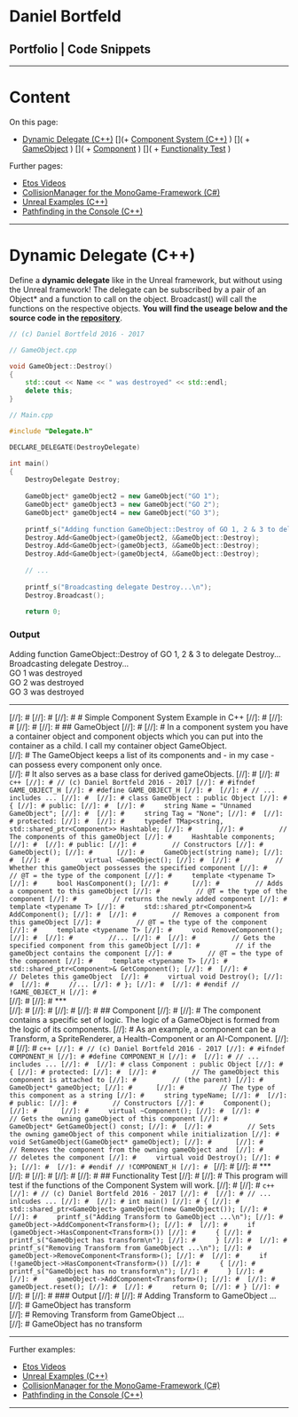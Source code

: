 # Daniel Bortfeld  

## Portfolio | Code Snippets 
***  


# Content

On this page:    

+ [Dynamic Delegate (C++)](#Dynamic_Delegate)
[](+ [Component System (C++)](#Component_System) )
[](	+ [GameObject](#GameObject)                )
[](	+ [Component](#Component)                  )
[](	+ [Functionality Test](#Test)              )
	
Further pages:    

+ [Etos Videos](https://ogoxhammerschild.github.io/Etos/)   
+ [CollisionManager for the MonoGame-Framework (C#)](https://ogoxhammerschild.github.io/Collision/)    
+ [Unreal Examples (C++)](https://ogoxhammerschild.github.io/Unreal-Examples/)   
+ [Pathfinding in the Console (C++)](https://ogoxhammerschild.github.io/Console-Pathfinding/)    

***   

<a name="Dynamic_Delegate"/>

# Dynamic Delegate (C++)

Define a **dynamic delegate** like in the Unreal framework, but without using the Unreal framework! The delegate can be subscribed by a pair of an Object\* and a function to call on the object. Broadcast() will call the functions on the respective objects.
**You will find the useage below and the source code in the [repository](https://github.com/OgoxHammerschild/OgoxHammerschild.github.io/blob/master/Composition/Delegate.h)**.

```c++
// (c) Daniel Bortfeld 2016 - 2017

// GameObject.cpp

void GameObject::Destroy()
{
	std::cout << Name << " was destroyed" << std::endl;
	delete this;
}

// Main.cpp

#include "Delegate.h"

DECLARE_DELEGATE(DestroyDelegate)

int main()
{
	DestroyDelegate Destroy;
    
	GameObject* gameObject2 = new GameObject("GO 1");
	GameObject* gameObject3 = new GameObject("GO 2");
	GameObject* gameObject4 = new GameObject("GO 3");
    
    printf_s("Adding function GameObject::Destroy of GO 1, 2 & 3 to delegate Destroy...\n");
	Destroy.Add<GameObject>(gameObject2, &GameObject::Destroy);
	Destroy.Add<GameObject>(gameObject3, &GameObject::Destroy);
	Destroy.Add<GameObject>(gameObject4, &GameObject::Destroy);
    
    // ...
    
    printf_s("Broadcasting delegate Destroy...\n");
	Destroy.Broadcast();
    
    return 0;
```

### Output

Adding function GameObject::Destroy of GO 1, 2 & 3 to delegate Destroy...    
Broadcasting delegate Destroy...    
GO 1 was destroyed    
GO 2 was destroyed    
GO 3 was destroyed    

***   

[//]: # <a name="Component_System"/>
[//]: # 
[//]: # # Simple Component System Example in C++
[//]: # 
[//]: # <a name="GameObject"/>
[//]: # 
[//]: # ## GameObject
[//]: # 
[//]: # In a component system you have a container object and component objects which you can put into the container as a child. I call my container object GameObject.   
[//]: # The GameObject keeps a list of its components and  - in my case - can possess every component only once.   
[//]: # It also serves as a base class for derived gameObjects.
[//]: # 
[//]: # ```c++
[//]: # // (c) Daniel Bortfeld 2016 - 2017
[//]: # #ifndef GAME_OBJECT_H
[//]: # #define GAME_OBJECT_H
[//]: # 
[//]: # // ... includes ...
[//]: # 
[//]: # class GameObject : public Object
[//]: # {
[//]: # public:
[//]: # 
[//]: # 	string Name = "Unnamed GameObject";
[//]: # 
[//]: # 	string Tag = "None";
[//]: # 
[//]: # protected:
[//]: # 
[//]: # 	typedef TMap<string, std::shared_ptr<Component>> Hashtable;
[//]: # 	
[//]: #         // The components of this gameObject
[//]: # 	Hashtable components;
[//]: # 
[//]: # public:
[//]: #         // Constructors
[//]: # 	GameObject();
[//]: # 	
[//]: # 	GameObject(string name);
[//]: # 
[//]: #         virtual ~GameObject();
[//]: # 
[//]: #         // Whether this gameObject possesses the specified component
[//]: #         // @T = the type of the component
[//]: # 	template <typename T>
[//]: # 	bool HasComponent();
[//]: # 	
[//]: #         // Adds a component to this gameObject
[//]: #         // @T = the type of the component
[//]: #         // returns the newly added component
[//]: # 	template <typename T>
[//]: # 	std::shared_ptr<Component>& AddComponent();
[//]: # 
[//]: #         // Removes a component from this gameObject
[//]: #         // @T = the type of the component
[//]: # 	template <typename T>
[//]: # 	void RemoveComponent();
[//]: # 
[//]: #         //...
[//]: # 
[//]: #         // Gets the specified component from this gameObject
[//]: #         // if the gameObject contains the component
[//]: #         // @T = the type of the component
[//]: # 	template <typename T>
[//]: # 	std::shared_ptr<Component>& GetComponent();
[//]: # 
[//]: #         // Deletes this gameObject 
[//]: # 	virtual void Destroy();
[//]: # 
[//]: # 	//...
[//]: # };
[//]: # 
[//]: # #endif // !GAME_OBJECT_H
[//]: # ```   
[//]: # 
[//]: # ***   
[//]: # 
[//]: # <a name="Component"/>
[//]: # 
[//]: # ## Component
[//]: # 
[//]: # The component contains a specific set of logic. The logic of a GameObject is formed from the logic of its components.
[//]: # As an example, a component can be a Transform, a SpriteRenderer, a Health-Component or an AI-Component.
[//]: # 
[//]: # ```c++
[//]: # // (c) Daniel Bortfeld 2016 - 2017
[//]: # #ifndef COMPONENT_H
[//]: # #define COMPONENT_H
[//]: # 
[//]: # // ... includes ...
[//]: # 
[//]: # class Component : public Object
[//]: # {
[//]: # protected:
[//]: # 
[//]: #         // The gameObject this component is attached to
[//]: #         // (the parent)
[//]: # 	GameObject* gameObject;
[//]: # 	
[//]: #         // The type of this component as a string
[//]: # 	string typeName;
[//]: # 
[//]: # public:
[//]: #         // Constructors
[//]: # 	Component();
[//]: # 	
[//]: # 	virtual	~Component();
[//]: # 
[//]: #         // Gets the owning gameObject of this component
[//]: # 	GameObject* GetGameObject() const;
[//]: # 
[//]: #         // Sets the owning gameObject of this component while initialization
[//]: # 	void SetGameObject(GameObject* gameObject);
[//]: # 	
[//]: #         // Removes the component from the owning gameObject and 
[//]: #         // deletes the component
[//]: # 	virtual void Destroy();
[//]: # };
[//]: # 
[//]: # #endif // !COMPONENT_H
[//]: # ```
[//]: # 
[//]: # ***   
[//]: # 
[//]: # <a name="Test"/>
[//]: # 
[//]: # ## Functionality Test
[//]: # 
[//]: # This program will test if the functions of the Component System will work.
[//]: # 
[//]: # ```c++
[//]: # // (c) Daniel Bortfeld 2016 - 2017
[//]: # 
[//]: # // ... inlcudes ...
[//]: # 
[//]: # int main()
[//]: # {
[//]: # 	std::shared_ptr<GameObject> gameObject(new GameObject());
[//]: # 
[//]: # 	printf_s("Adding Transform to GameObject ...\n");
[//]: # 	gameObject->AddComponent<Transform>();
[//]: # 
[//]: # 	if (gameObject->HasComponent<Transform>())
[//]: # 	{
[//]: # 		printf_s("GameObject has transform\n");
[//]: # 	}
[//]: # 
[//]: # 	printf_s("Removing Transform from GameObject ...\n");
[//]: # 	gameObject->RemoveComponent<Transform>();
[//]: # 
[//]: # 	if (!gameObject->HasComponent<Transform>())
[//]: # 	{
[//]: # 		printf_s("GameObject has no transform\n");
[//]: # 	}
[//]: # 
[//]: # 	gameObject->AddComponent<Transform>();
[//]: # 
[//]: # 	gameObject.reset();
[//]: # 
[//]: # 	return 0;
[//]: # }
[//]: # ```
[//]: # 
[//]: # ### Output
[//]: # 
[//]: # Adding Transform to GameObject ...    
[//]: # GameObject has transform    
[//]: # Removing Transform from GameObject ...    
[//]: # GameObject has no transform     

***    

Further examples:   

* [Etos Videos](https://ogoxhammerschild.github.io/Etos/)    
* [Unreal Examples (C++)](https://ogoxhammerschild.github.io/Unreal-Examples/)   
* [CollisionManager for the MonoGame-Framework (C#)](https://ogoxhammerschild.github.io/Collision/)    
* [Pathfinding in the Console (C++)](https://ogoxhammerschild.github.io/Console-Pathfinding/)    

***    
